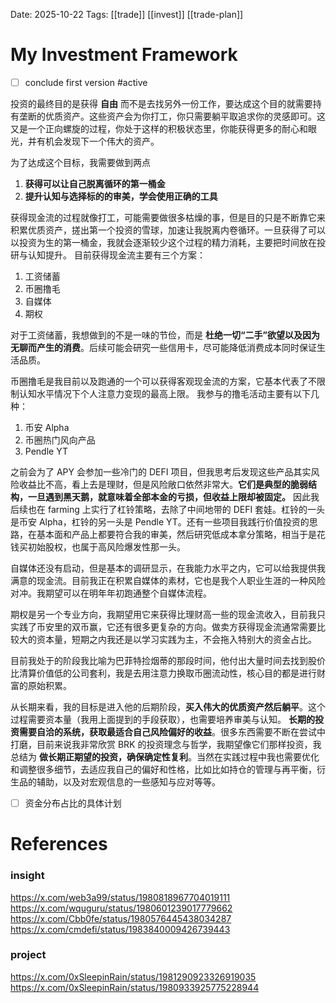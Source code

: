 Date: 2025-10-22
Tags: [[trade]] [[invest]] [[trade-plan]]
# My Investment Framework

- [ ] conclude first version #active 

投资的最终目的是获得 **自由** 而不是去找另外一份工作，要达成这个目的就需要持有垄断的优质资产。这些资产会为你打工，你只需要躺平取追求你的灵感即可。这又是一个正向螺旋的过程，你处于这样的积极状态里，你能获得更多的耐心和眼光，并有机会发现下一个伟大的资产。

为了达成这个目标，我需要做到两点
1. **获得可以让自己脱离循环的第一桶金**
2. **提升认知与选择标的的审美，学会使用正确的工具**

获得现金流的过程就像打工，可能需要做很多枯燥的事，但是目的只是不断靠它来积累优质资产，搓出第一个投资的雪球，加速让我脱离内卷循环。一旦获得了可以以投资为生的第一桶金，我就会逐渐较少这个过程的精力消耗，主要把时间放在投研与认知提升。
目前获得现金流主要有三个方案：
1. 工资储蓄
2. 币圈撸毛
3. 自媒体
4. 期权

对于工资储蓄，我想做到的不是一味的节俭，而是 **杜绝一切“二手”欲望以及因为无聊而产生的消费**。后续可能会研究一些信用卡，尽可能降低消费成本同时保证生活品质。

币圈撸毛是我目前以及跑通的一个可以获得客观现金流的方案，它基本代表了不限制认知水平情况下个人注意力变现的最高上限。
我参与的撸毛活动主要有以下几种：
1. 币安 Alpha
2. 币圈热门风向产品
3. Pendle YT

之前会为了 APY 会参加一些冷门的 DEFI 项目，但我思考后发现这些产品其实风险收益比不高，看上去是理财，但是风险敞口依然非常大。**它们是典型的脆弱结构，一旦遇到黑天鹅，就意味着全部本金的亏损，但收益上限却被固定。**
因此我后续也在 farming 上实行了杠铃策略，去除了中间地带的 DEFI 套娃。杠铃的一头是币安 Alpha，杠铃的另一头是 Pendle YT。还有一些项目我践行价值投资的思路，在基本面和产品上都要符合我的审美，然后研究低成本拿分策略，相当于是花钱买初始股权，也属于高风险爆发性那一头。

自媒体还没有启动，但是基本的调研显示，在我能力水平之内，它可以给我提供我满意的现金流。目前我正在积累自媒体的素材，它也是我个人职业生涯的一种风险对冲。我期望可以在明年年初跑通整个自媒体流程。

期权是另一个专业方向，我期望用它来获得比理财高一些的现金流收入，目前我只实践了币安里的双币赢，它还有很多更复杂的方向。做卖方获得现金流通常需要比较大的资本量，短期之内我还是以学习实践为主，不会拖入特别大的资金占比。

目前我处于的阶段我比喻为巴菲特捡烟蒂的那段时间，他付出大量时间去找到股价比清算价值低的公司套利，我是去用注意力换取币圈流动性，核心目的都是进行财富的原始积累。

从长期来看，我的目标是进入他的后期阶段，**买入伟大的优质资产然后躺平**。这个过程需要资本量（我用上面提到的手段获取），也需要培养审美与认知。
**长期的投资需要自洽的系统，获取最适合自己风险偏好的收益**。很多东西需要不断在尝试中打磨，目前来说我非常欣赏 BRK 的投资理念与哲学，我期望像它们那样投资，我总结为 **做长期正期望的投资，确保确定性复利**。当然在实践过程中我也需要优化和调整很多细节，去适应我自己的偏好和性格，比如比如持仓的管理与再平衡，衍生品的辅助，以及对宏观信息的一些感知与应对等等。

- [ ] 资金分布占比的具体计划


# References
### insight
https://x.com/web3a99/status/1980818967704019111
https://x.com/wquguru/status/1980601239017779662
https://x.com/Cbb0fe/status/1980576445438034287
https://x.com/cmdefi/status/1983840009426739443
### project
https://x.com/0xSleepinRain/status/1981290923326919035
https://x.com/0xSleepinRain/status/1980933925775228944